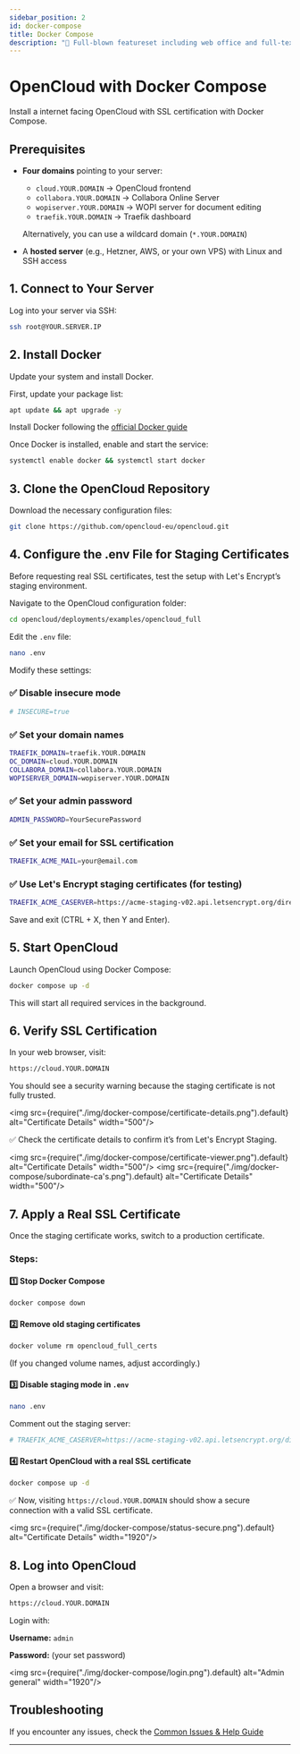 ```yaml
---
sidebar_position: 2
id: docker-compose
title: Docker Compose
description: "🌟 Full-blown featureset including web office and full-text search."
---
```


# **OpenCloud with Docker Compose**

Install a internet facing OpenCloud with SSL certification with Docker Compose.

## **Prerequisites**

- **Four domains** pointing to your server:
  - `cloud.YOUR.DOMAIN` → OpenCloud frontend
  - `collabora.YOUR.DOMAIN` → Collabora Online Server
  - `wopiserver.YOUR.DOMAIN` → WOPI server for document editing
  - `traefik.YOUR.DOMAIN` → Traefik dashboard

  Alternatively, you can use a wildcard domain (`*.YOUR.DOMAIN`)
- A **hosted server** (e.g., Hetzner, AWS, or your own VPS) with Linux and SSH access



## 1. Connect to Your Server
Log into your server via SSH:

```bash
ssh root@YOUR.SERVER.IP
```

## 2. Install Docker
Update your system and install Docker.


First, update your package list:

```bash
apt update && apt upgrade -y
```
Install Docker following the [official Docker guide](https://docs.docker.com/engine/install/ubuntu/#install-using-the-repository)

Once Docker is installed, enable and start the service:

```bash
systemctl enable docker && systemctl start docker
```

## 3. Clone the OpenCloud Repository
Download the necessary configuration files:

```bash
git clone https://github.com/opencloud-eu/opencloud.git
```

## 4. Configure the .env File for Staging Certificates
Before requesting real SSL certificates, test the setup with Let's Encrypt’s staging environment.

Navigate to the OpenCloud configuration folder:

```bash
cd opencloud/deployments/examples/opencloud_full
```

Edit the `.env` file:

```bash
nano .env
```

Modify these settings:

### ✅ Disable insecure mode
```bash
# INSECURE=true
```

### ✅ Set your domain names
```bash
TRAEFIK_DOMAIN=traefik.YOUR.DOMAIN
OC_DOMAIN=cloud.YOUR.DOMAIN
COLLABORA_DOMAIN=collabora.YOUR.DOMAIN
WOPISERVER_DOMAIN=wopiserver.YOUR.DOMAIN
```

### ✅ Set your admin password
```bash
ADMIN_PASSWORD=YourSecurePassword
```

### ✅ Set your email for SSL certification
```bash
TRAEFIK_ACME_MAIL=your@email.com
```

### ✅ Use Let's Encrypt staging certificates (for testing)
```bash
TRAEFIK_ACME_CASERVER=https://acme-staging-v02.api.letsencrypt.org/directory
```

Save and exit (CTRL + X, then Y and Enter).

## 5. Start OpenCloud
Launch OpenCloud using Docker Compose:

```bash
docker compose up -d
```

This will start all required services in the background.

## 6. Verify SSL Certification
In your web browser, visit:

```bash
https://cloud.YOUR.DOMAIN
```

You should see a security warning because the staging certificate is not fully trusted.

<img src={require("./img/docker-compose/certificate-details.png").default} alt="Certificate Details" width="500"/>


✅ Check the certificate details to confirm it’s from Let's Encrypt Staging.

<img src={require("./img/docker-compose/certificate-viewer.png").default} alt="Certificate Details" width="500"/>
<img src={require("./img/docker-compose/subordinate-ca's.png").default} alt="Certificate Details" width="500"/>

## 7. Apply a Real SSL Certificate
Once the staging certificate works, switch to a production certificate.

### Steps:
#### 1️⃣ Stop Docker Compose
```bash
docker compose down
```

#### 2️⃣ Remove old staging certificates
```bash
docker volume rm opencloud_full_certs
```

(If you changed volume names, adjust accordingly.)

#### 3️⃣ Disable staging mode in `.env`
```bash
nano .env
```

Comment out the staging server:
```bash
# TRAEFIK_ACME_CASERVER=https://acme-staging-v02.api.letsencrypt.org/directory
```

#### 4️⃣ Restart OpenCloud with a real SSL certificate
```bash
docker compose up -d
```

✅ Now, visiting `https://cloud.YOUR.DOMAIN` should show a secure connection with a valid SSL certificate.

<img src={require("./img/docker-compose/status-secure.png").default} alt="Certificate Details" width="1920"/>

## 8. Log into OpenCloud
Open a browser and visit:

```bash
https://cloud.YOUR.DOMAIN
```

Login with:

**Username:** `admin`

**Password:** (your set password)

<img src={require("./img/docker-compose/login.png").default} alt="Admin general" width="1920"/>

## Troubleshooting
If you encounter any issues, check the [Common Issues & Help Guide](./../50-resources/30-common-issues.md)

---

